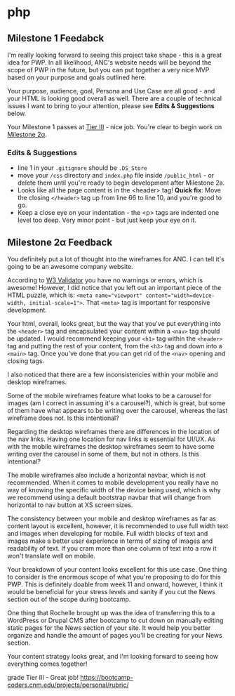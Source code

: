 # php

## Milestone 1 Feedabck
I'm really looking forward to seeing this project take shape - this is a great idea for PWP. In all likelihood, ANC's website needs will be beyond the scope of PWP in the future, but you can put together a very nice MVP based on your purpose and goals outlined here.

Your purpose, audience, goal, Persona and Use Case are all good - and your HTML is looking good overall as well. There are a couple of technical issues I want to bring to your attention, please see **Edits &amp; Suggestions** below.

Your Milestone 1 passes at [Tier III](https://bootcamp-coders.cnm.edu/projects/personal/rubric/) - nice job. You're clear to begin work on [Milestone 2&alpha;](https://bootcamp-coders.cnm.edu/projects/personal/milestone-two/).

### Edits &amp; Suggestions
- line 1 in your `.gitignore` should be `.DS_Store`
- move your `/css` directory and `index.php` file inside `/public_html` - or delete them until you're ready to begin development after Milestone 2a.
- Looks like all the page content is in the &lt;header&gt; tag! **Quick fix**: Move the closing `</header>` tag up from line 66 to line 10, and you're good to go.
- Keep a close eye on your indentation - the &lt;p&gt; tags are indented one level too deep. Very minor point - but just keep your eye on it. 

## Milestone 2&alpha; Feedback

You definitely put a lot of thought into the wireframes for ANC. I can tell it's going to be an awesome company website.

According to [W3 Validator](https://validator.w3.org/nu/?doc=https%3A%2F%2Fbootcamp-coders.cnm.edu%2F~mlester3%2Fpwp%2Fpublic_html%2Fdocumentation%2Fmilestone-2.php) you have no warnings or errors, which is awesome! However, I did notice that you left out an important piece of the HTML puzzle, which is: `<meta name="viewport" content="width=device-width, initial-scale=1">`. That `<meta>` tag is important for responsive development.

Your html, overall, looks great, but the way that you've put everything into the `<header>` tag and encapsulated your content within a `<nav>` tag should be updated. I would recommend keeping your `<h1>` tag within the `<header>` tag and putting the rest of your content, from the `<h3>` tag and down into a `<main>` tag. Once you've done that you can get rid of the `<nav>` opening and closing tags.

I also noticed that there are a few inconsistencies within your mobile and desktop wireframes. 

Some of the mobile wireframes feature what looks to be a carousel for images (am I correct in assuming it's a carousel?), which is great, but some of them have what appears to be writing over the carousel, whereas the last wireframe does not. Is this intentional?

Regarding the desktop wireframes there are differences in the location of the nav links. Having one location for nav links is essential for UI/UX. As with the mobile wireframes the desktop wireframes seem to have some writing over the carousel in some of them, but not in others. Is this intentional?

The mobile wireframes also include a horizontal navbar, which is not recommended. When it comes to mobile development you really have no way of knowing the specific width of the device being used, which is why we recommend using a default bootstrap navbar that will change from horizontal to nav button at XS screen sizes. 

The consistency between your mobile and desktop wireframes as far as content layout is excellent, however, it is recommended to use full width text and images when developing for mobile. Full width blocks of text and images make a better user experience in terms of sizing of images and readability of text. If you cram more than one column of text into a row it won't translate well on mobile.

Your breakdown of your content looks excellent for this use case. One thing to consider is the enormous scope of what you're proposing to do for this PWP. This is definitely doable from week 11 and onward, however, I think it would be beneficial for your stress levels and sanity if you cut the News section out of the scope during bootcamp. 

One thing that Rochelle brought up was the idea of transferring this to a WordPress or Drupal CMS after bootcamp to cut down on manually editing static pages for the News section of your site. It would help you better organize and handle the amount of pages you'll be creating for your News section.

Your content strategy looks great, and I'm looking forward to seeing how everything comes together! 

grade Tier III - Great job! https://bootcamp-coders.cnm.edu/projects/personal/rubric/

